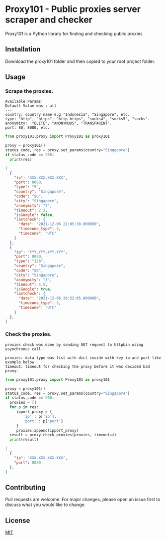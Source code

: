 # Proxy101 - Public proxies server scraper and checker

Proxy101 is a Python library for finding and checking public proxies

## Installation

Download the proxy101 folder and then copied to your root project folder. 

## Usage
### Scrape the proxies. 
```
Available Params: 
Default Value was : all
---
country: country name e.g "Indonesia", "Singapore", etc.
type: "http", "https", "http-https", "socks4", "socks5", "socks". 
anonymity:  "ELITE", "ANONYMOUS", "TRANSPARENT".
port: 80, 8080, etc. 
```
```python
from proxy101.proxy import Proxy101 as proxy101

proxy = proxy101()
status_code, res = proxy.set_params(country="Singapore")
if status_code == 200:
  print(res)
```

```json
[
  {
    "ip": "XXX.XXX.XXX.XXX",
    "port": 8080,
    "type": "5",
    "country": "Singapore",
    "code": "SG",
    "city": "Singapore",
    "anonymity": "3",
    "timeout": 2.2,
    "isGoogle": false,
    "lastcheck": {
      "date": "2021-12-06 21:05:38.000000",
      "timezone_type": 3,
      "timezone": "UTC"
    }
  },
  {
    "ip": "YYY.YYY.YYY.YYY",
    "port": 8080,
    "type": "126",
    "country": "Singapore",
    "code": "SG",
    "city": "Singapore",
    "anonymity": "3",
    "timeout": 5.5,
    "isGoogle": true,
    "lastcheck": {
      "date": "2021-12-06 20:52:05.000000",
      "timezone_type": 3,
      "timezone": "UTC"
    }
  },
]
```
### Check the proxies. 
```
proxies check was done by sending GET request to httpbin using asynchronus call. 

proxies: data type was list with dict inside with key ip and port like example below
timeout: timeout for checking the proxy before it was decided bad proxy. 
```
```python
from proxy101.proxy import Proxy101 as proxy101

proxy = proxy101()
status_code, res = proxy.set_params(country="Singapore")
if status_code == 200:
  proxies = []
  for p in res:
     ipport_proxy = {
        'ip' : p['ip'],
        'port' : p['port']
     }
     proxies.append(ipport_proxy)
  result = proxy.check_proxies(proxies, timeout=4)
  print(result)
```
```json
[
  {
    "ip": "XXX.XXX.XXX.XXX",
    "port": 8080
  },
]
```

## Contributing
Pull requests are welcome. For major changes, please open an issue first to discuss what you would like to change.

## License
[MIT](https://choosealicense.com/licenses/mit/)